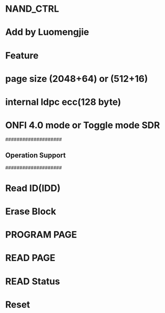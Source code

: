 # NAND_CTRL
# Add by Luomengjie

# Feature
# page size (2048+64) or (512+16)
# internal ldpc ecc(128 byte)
# ONFI 4.0 mode or Toggle mode SDR

####################
## Operation Support
####################
# Read ID(IDD)
# Erase Block
# PROGRAM PAGE
# READ PAGE
# READ Status
# Reset

